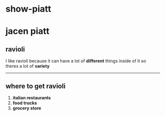 # show-piatt
# jacen piatt
## ravioli
I like ravioli because it can have a lot of **different** things inside of it so theres a lot of **variety**

---

## where to get ravioli

1. **italian restaurants**  
2. **food trucks**  
3. **grocery store**  

